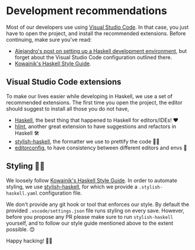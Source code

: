 # Development recommendations

Most of our developers use using [Visual Studio Code](https://code.visualstudio.com/). In that case, you just have to open the project, and install the recommended extensions. Before continuing, make sure you've read:

- [Alejandro's post on setting up a Haskell development environment](https://www.47deg.com/blog/setting-up-haskell/), but forget about the Visual Studio Code configuration outlined there.
- [Kowainik's Haskell Style Guide](https://kowainik.github.io/posts/2019-02-06-style-guide).

## Visual Studio Code extensions

To make our lives easier while developing in Haskell, we use a set of recommended extensions. The first time you open the project, the editor should suggest to install all those you do not have,

- [Haskell](https://marketplace.visualstudio.com/items?itemName=haskell.haskell), the best thing that happened to Haskell for editors/IDEs! ❤️
- [hlint](https://marketplace.visualstudio.com/items?itemName=hoovercj.haskell-linter), another great extension to have suggestions and refactors in Haskell 🛠
- [stylish-haskell](https://marketplace.visualstudio.com/items?itemName=vigoo.stylish-haskell), the formatter we use to prettify the code 💅🏼
- [editorconfig](https://marketplace.visualstudio.com/items?itemName=EditorConfig.EditorConfig), to have consistency between different editors and envs 🐀

## Styling 💅🏼

We loosely follow [Kowainik's Haskell Style Guide](https://kowainik.github.io/posts/2019-02-06-style-guide). In order to automate styling, we use [stylish-haskell](https://github.com/jaspervdj/stylish-haskell), for which we provide a `.stylish-haskell.yaml` configuration file.

We don't provide any git hook or tool that enforces our style. By default the provided `.vscode/settings.json` file runs styling on every save. However, before you propose any PR please make sure to run `stylish-haskell` yourself, and to follow our style guide mentioned above to the extent possible. 😊

Happy hacking! 👏🏼
